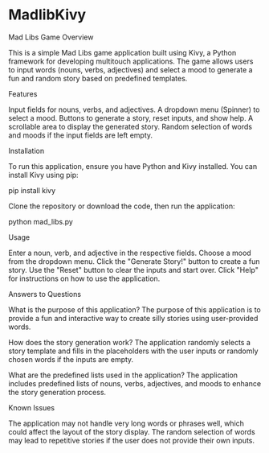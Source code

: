 # MadlibKivy

Mad Libs Game
Overview

This is a simple Mad Libs game application built using Kivy, a Python framework for developing multitouch applications. The game allows users to input words (nouns, verbs, adjectives) and select a mood to generate a fun and random story based on predefined templates.

Features

Input fields for nouns, verbs, and adjectives.
A dropdown menu (Spinner) to select a mood.
Buttons to generate a story, reset inputs, and show help.
A scrollable area to display the generated story.
Random selection of words and moods if the input fields are left empty.

Installation

To run this application, ensure you have Python and Kivy installed. You can install Kivy using pip:

pip install kivy

Clone the repository or download the code, then run the application:

python mad_libs.py

Usage

Enter a noun, verb, and adjective in the respective fields.
Choose a mood from the dropdown menu.
Click the "Generate Story!" button to create a fun story.
Use the "Reset" button to clear the inputs and start over.
Click "Help" for instructions on how to use the application.

Answers to Questions

What is the purpose of this application? The purpose of this application is to provide a fun and interactive way to create silly stories using user-provided words.

How does the story generation work? The application randomly selects a story template and fills in the placeholders with the user inputs or randomly chosen words if the inputs are empty.

What are the predefined lists used in the application? The application includes predefined lists of nouns, verbs, adjectives, and moods to enhance the story generation process.

Known Issues

The application may not handle very long words or phrases well, which could affect the layout of the story display.
The random selection of words may lead to repetitive stories if the user does not provide their own inputs.
